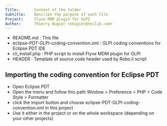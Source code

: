 ```yaml
---
Title:       Content of the folder  
Subtitle:    Describe the purpose of each file  
Project:     Flyve MDM plugin for GLPI
Author:      Thierry Bugier <tbugier@teclib.com>  
---
```


* README.md                              : This file
* eclipse-PDT-GLPI-coding-convention.xml : GLPI coding conventions for Eclipse PDT IDE
* cli_install.php                        : PHP script to install Flyve MDM plugin for GLPI
* HEADER                                 : Template of source code header used by Robo.li script

## Importing  the coding convention for Eclipse PDT

* Open Eclipse PDT
* Open the menu and follow this path Window > Preference > PHP > Code Style > Formatter
* click the import button and choose eclipse-PDT-GLPI-coding-convention.xml in this project
* Use it either in the project or on the whole workspace (depending on your other projects) 